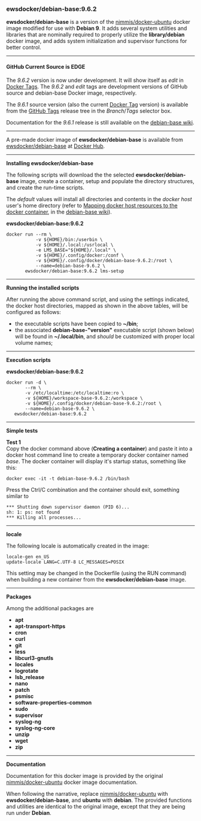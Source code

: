 ### ewsdocker/debian-base:9.6.2

**ewsdocker/debian-base** is a version of the [nimmis/docker-ubuntu](https://github.com/nimmis/docker-ubuntu) docker image modified for use with **Debian 9**.  It adds several system utilities and libraries that are nominally required to properly utilize the **library/debian** docker image, and adds system initialization and supervisor functions for better control.  

______  

#### GitHub Current Source is EDGE
The _9.6.2_ version is now under development. It will show itself as _edit_ in [Docker Tags](https://hub.docker.com/r/ewsdocker/debian-base/tags/).  The _9.6.2_ and _edit_ tags are development versions of GitHub source and debian-base Docker image, respectively.  

The _9.6.1_ source version (also the current [Docker Tag](https://hub.docker.com/r/ewsdocker/debian-base/tags/) version) is available from the [GitHub Tags](https://github.com/ewsdocker/debian-base/tree/9.6.1) release tree in the _Branch_/_Tags_ selector box.

Documentation for the _9.6.1_ release is still available on the [debian-base wiki](https://github.com/ewsdocker/debian-base/wiki).  

____  
A pre-made docker image of **ewsdocker/debian-base** is available from [ewsdocker/debian-base](https://hub.docker.com/r/ewsdocker/debian-base/) at [Docker Hub](https://hub.docker.com).  
______  


**Installing ewsdocker/debian-base**  

The following scripts will download the the selected **ewsdocker/debian-base** image, create a container, setup and populate the directory structures, and create the run-time scripts.  

The _default_ values will install all directories and contents in the _docker host_ user's home directory (refer to [Mapping docker host resources to the docker container](https://hub.docker.com/r/ewsdocker/debian-base/wiki/QuickStart#mapping"), in the [debian-base wiki](https://hub.docker.com/r/ewsdocker/debian-base/wiki/)).  

**ewsdocker/debian-base:9.6.2**
  
    docker run --rm \
               -v ${HOME}/bin:/userbin \
               -v ${HOME}/.local:/usrlocal \
               -e LMS_BASE="${HOME}/.local" \
               -v ${HOME}/.config/docker:/conf \
               -v ${HOME}/.config/docker/debian-base-9.6.2:/root \
               --name=debian-base-9.6.2 \
           ewsdocker/debian-base:9.6.2 lms-setup  

____  

**Running the installed scripts**

After running the above command script, and using the settings indicated, the docker host directories, mapped as shown in the above tables, will be configured as follows:

 - the executable scripts have been copied to **~/bin**;  
 - the associated **debian-base-"version"** executable script (shown below) will be found in **~/.local/bin**, and _should_ be customized with proper local volume names;  

____  

**Execution scripts**  

**ewsdocker/debian-base:9.6.2**  
  
    docker run -d \
           --rm \
           -v /etc/localtime:/etc/localtime:ro \
           -v ${HOME}/workspace-base-9.6.2:/workspace \
           -v ${HOME}/.config/docker/debian-base-9.6.2:/root \
           --name=debian-base-9.6.2 \
       ewsdocker/debian-base:9.6.2  

____  


**Simple tests**  

**Test 1**  
Copy the docker command above (**Creating a container**) and paste it into a docker host command line to create a temporary docker container named *base*.  The docker container will display it's startup status, something like this:  

    docker exec -it -t debian-base-9.6.2 /bin/bash 


Press the Ctrl/C combination and the container should exit, something similar to  

    *** Shutting down supervisor daemon (PID 6)...  
    sh: 1: ps: not found  
    *** Killing all processes...  

______  

**locale**  

The following locale is automatically created in the image:  

    locale-gen en_US
    update-locale LANG=C.UTF-8 LC_MESSAGES=POSIX  
  
This setting may be changed in the Dockerfile (using the RUN command) when building a new container from the **ewsdocker/debian-base** image. 

------

**Packages**  

Among the additional packages are   

  - **apt**
  - **apt-transport-https**  
  - **cron** 
  - **curl**
  - **git**
  - **less**
  - **libcurl3-gnutls**
  - **locales**
  - **logrotate** 
  - **lsb_release**
  - **nano** 
  - **patch** 
  - **psmisc**
  - **software-properties-common**
  - **sudo** 
  - **supervisor**
  - **syslog-ng** 
  - **syslog-ng-core** 
  - **unzip** 
  - **wget** 
  - **zip**

______  

**Documentation**  

Documentation for this docker image is provided by the original [nimmis/docker-ubuntu](https://github.com/nimmis/docker-ubuntu) docker image documentation.  

When following the narrative, replace [nimmis/docker-ubuntu](https://github.com/nimmis/docker-ubuntu) with **ewsdocker/debian-base**, and **ubuntu** with **debian**.  The provided functions and utilities are identical to the original image, except that they are being run under **Debian**.  
